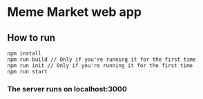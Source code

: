 # Meme Market web app

## How to run
```
npm install
npm run build // Only if you're running it for the first time
npm run init // Only if you're running it for the first time
npm run start
```

### The server runs on localhost:3000